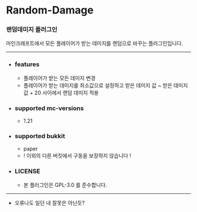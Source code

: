 # Random-Damage

### 랜덤데미지 플러그인
마인크래프트에서 모든 플레이어가 받는 데미지를 랜덤으로 바꾸는 플러그인입니다.

---

* ### features
    * 플레이어가 받는 모든 데미지 변경
    * 플레이어가 받는 데미지를 최소값으로 설정하고 받은 데미지 값 ~ 받은 데미지 값 + 20 사이에서 랜덤 데미지 적용
* ### supported mc-versions
    * 1.21

* ### supported bukkit
    * paper
    * ! 이외의 다른 버킷에서 구동을 보장하지 않습니다 !

* ### LICENSE
    * 본 플러그인은 GPL-3.0 를 준수합니다.
---
* 오류나도 일단 내 잘못은 아닌듯?